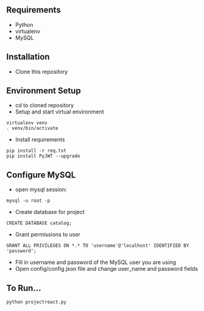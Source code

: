 ## Requirements
- Python
- virtualenv
- MySQL

## Installation
- Clone this repository

## Environment Setup
- cd to cloned repository
- Setup and start virtual environment
```
virtualenv venv
. venv/bin/activate
```
- Install requirements
```
pip install -r req.txt
pip install PyJWT --upgrade
```

## Configure MySQL
- open mysql session:
```
mysql -u root -p
```
- Create database for project
```
CREATE DATABASE catalog;
```
- Grant permissions to user
```
GRANT ALL PRIVILEGES ON *.* TO 'username'@'localhost' IDENTIFIED BY 'password';
```
- Fill in username and password of the MySQL user you are using
- Open config/config.json file and change user_name and password fields

## To Run...
```
python projectreact.py
```